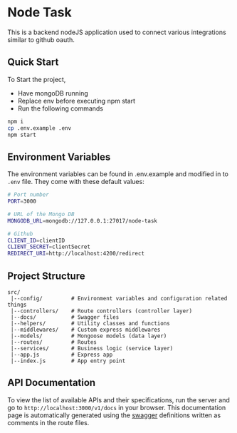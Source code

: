# Node Task

This is a backend nodeJS application used to connect various integrations similar to github oauth.

## Quick Start

To Start the project,

- Have mongoDB running
- Replace env before executing npm start
- Run the following commands

```bash
npm i
cp .env.example .env
npm start
```

## Environment Variables

The environment variables can be found in .env.example and modified in to `.env` file. They come with these default values:

```bash
# Port number
PORT=3000

# URL of the Mongo DB
MONGODB_URL=mongodb://127.0.0.1:27017/node-task

# Github
CLIENT_ID=clientID
CLIENT_SECRET=clientSecret
REDIRECT_URI=http://localhost:4200/redirect
```

## Project Structure

```
src/
 |--config/         # Environment variables and configuration related things
 |--controllers/    # Route controllers (controller layer)
 |--docs/           # Swagger files
 |--helpers/        # Utility classes and functions
 |--middlewares/    # Custom express middlewares
 |--models/         # Mongoose models (data layer)
 |--routes/         # Routes
 |--services/       # Business logic (service layer)
 |--app.js          # Express app
 |--index.js        # App entry point
```

## API Documentation

To view the list of available APIs and their specifications, run the server and go to `http://localhost:3000/v1/docs` in your browser. This documentation page is automatically generated using the [swagger](https://swagger.io/) definitions written as comments in the route files.
